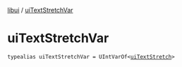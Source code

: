 [libui](index.md) / [uiTextStretchVar](./ui-text-stretch-var.md)

# uiTextStretchVar

`typealias uiTextStretchVar = UIntVarOf<`[`uiTextStretch`](ui-text-stretch.md)`>`